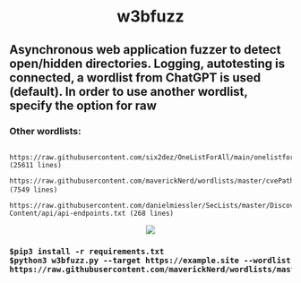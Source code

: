 <div align="center"> <h1> w3bfuzz </h1></div>
<h2> Asynchronous web application fuzzer to detect open/hidden directories. Logging, autotesting is connected, a wordlist from ChatGPT is used (default). In order to use another wordlist, specify the option for raw </h2>
<h3> Other wordlists: </h3>
<pre><code> https://raw.githubusercontent.com/six2dez/OneListForAll/main/onelistforallmicro.txt (25611 lines) </code>
<code> https://raw.githubusercontent.com/maverickNerd/wordlists/master/cvePaths.txt (7549 lines) </code> 
<code> https://raw.githubusercontent.com/danielmiessler/SecLists/master/Discovery/Web-Content/api/api-endpoints.txt (268 lines) </code></pre>
<div align="center"> <img src="https://media2.giphy.com/media/H6E7CjSrSVWhgEV7E8/giphy.gif?cid=ecf05e478pm9qylq0bjnj9002lkilqx1yb032v8x58tik2nx&rid=giphy.gif&ct=s"></div>
<div>
<div>
  <h3>
<pre><code>$pip3 install -r requirements.txt </code>
<code>$python3 w3bfuzz.py --target https://example.site --wordlist https://raw.githubusercontent.com/maverickNerd/wordlists/master/cvePaths.txt </code></pre>
  </h3>
</div>
